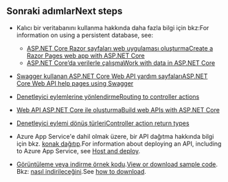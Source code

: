 ## <a name="next-steps"></a><span data-ttu-id="70e4e-101">Sonraki adımlar</span><span class="sxs-lookup"><span data-stu-id="70e4e-101">Next steps</span></span>

* <span data-ttu-id="70e4e-102">Kalıcı bir veritabanını kullanma hakkında daha fazla bilgi için bkz:</span><span class="sxs-lookup"><span data-stu-id="70e4e-102">For information on using a persistent database, see:</span></span>

  * [<span data-ttu-id="70e4e-103">ASP.NET Core Razor sayfaları web uygulaması oluşturma</span><span class="sxs-lookup"><span data-stu-id="70e4e-103">Create a Razor Pages web app with ASP.NET Core</span></span>](xref:tutorials/index)
  * [<span data-ttu-id="70e4e-104">ASP.NET Core’da verilerle çalışma</span><span class="sxs-lookup"><span data-stu-id="70e4e-104">Work with data in ASP.NET Core</span></span>](xref:data/index)

* [<span data-ttu-id="70e4e-105">Swagger kullanan ASP.NET Core Web API yardım sayfaları</span><span class="sxs-lookup"><span data-stu-id="70e4e-105">ASP.NET Core Web API help pages using Swagger</span></span>](xref:tutorials/web-api-help-pages-using-swagger)
* [<span data-ttu-id="70e4e-106">Denetleyici eylemlerine yönlendirme</span><span class="sxs-lookup"><span data-stu-id="70e4e-106">Routing to controller actions</span></span>](xref:mvc/controllers/routing)
* [<span data-ttu-id="70e4e-107">Web API ASP.NET Core ile oluşturma</span><span class="sxs-lookup"><span data-stu-id="70e4e-107">Build web APIs with ASP.NET Core</span></span>](xref:web-api/index)
* [<span data-ttu-id="70e4e-108">Denetleyici eylemi dönüş türleri</span><span class="sxs-lookup"><span data-stu-id="70e4e-108">Controller action return types</span></span>](xref:web-api/action-return-types)
* <span data-ttu-id="70e4e-109">Azure App Service'e dahil olmak üzere, bir API dağıtma hakkında bilgi için bkz. [konak dağıtıp](xref:host-and-deploy/index).</span><span class="sxs-lookup"><span data-stu-id="70e4e-109">For information about deploying an API, including to Azure App Service, see [Host and deploy](xref:host-and-deploy/index).</span></span>
* <span data-ttu-id="70e4e-110">[Görüntüleme veya indirme örnek kodu](https://github.com/aspnet/Docs/tree/master/aspnetcore/tutorials/first-web-api/samples).</span><span class="sxs-lookup"><span data-stu-id="70e4e-110">[View or download sample code](https://github.com/aspnet/Docs/tree/master/aspnetcore/tutorials/first-web-api/samples).</span></span> <span data-ttu-id="70e4e-111">Bkz: [nasıl indirileceğini](xref:tutorials/index#how-to-download-a-sample).</span><span class="sxs-lookup"><span data-stu-id="70e4e-111">See [how to download](xref:tutorials/index#how-to-download-a-sample).</span></span>
